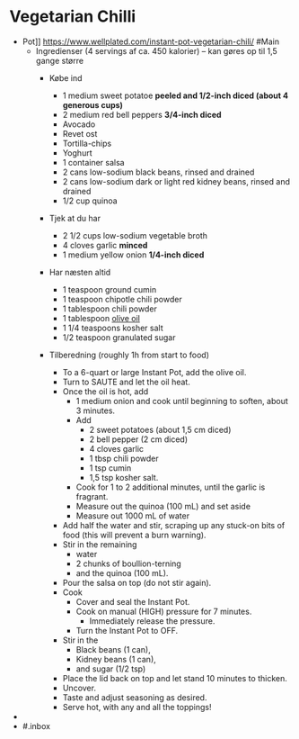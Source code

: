 # Vegetarian Chilli
* Pot]] https://www.wellplated.com/instant-pot-vegetarian-chili/ #Main
	* Ingredienser (4 servings af ca. 450 kalorier) – kan gøres op til 1,5 gange større
		* Købe ind
			* 1 medium sweet potatoe __peeled and 1/2-inch diced (about 4 generous cups)__
			* 2 medium red bell peppers __3/4-inch diced__
			* Avocado
			* Revet ost
			* Tortilla-chips
			* Yoghurt
			* 1 container salsa
			* 2 cans low-sodium black beans, rinsed and drained
			* 2 cans low-sodium dark or light red kidney beans, rinsed and drained
			* 1/2 cup quinoa
		* Tjek at du har
			* 2 1/2 cups low-sodium vegetable broth
			* 4 cloves garlic __minced__
			* 1 medium yellow onion __1/4-inch diced__
		* Har næsten altid
			* 1 teaspoon ground cumin
			* 1 teaspoon chipotle chili powder
			* 1 tablespoon chili powder
			* 1 tablespoon [olive oil](https://amzn.to/34bAz5D)
			* 1 1/4 teaspoons kosher salt
			* 1/2 teaspoon granulated sugar

		* Tilberedning (roughly 1h from start to food)
			* To a 6-quart or large Instant Pot, add the olive oil.
			* Turn to SAUTE and let the oil heat.
			* Once the oil is hot, add
				* 1 medium onion and cook until beginning to soften, about 3 minutes.
				* Add
					* 2 sweet potatoes (about 1,5 cm diced)
					* 2 bell pepper (2 cm diced)
					* 4 cloves garlic
					* 1 tbsp chili powder
					* 1 tsp cumin
					* 1,5 tsp kosher salt.
				* Cook for 1 to 2 additional minutes, until the garlic is fragrant.
				* Measure out the quinoa (100 mL) and set aside
				* Measure out 1000 mL of water
			* Add half the water and stir, scraping up any stuck-on bits of food (this will prevent a burn warning).
			* Stir in the remaining
				* water
				* 2 chunks of boullion-terning
				* and the quinoa (100 mL).
			* Pour the salsa on top (do not stir again).
			* Cook
				* Cover and seal the Instant Pot.
				* Cook on manual (HIGH) pressure for 7 minutes.
					* Immediately release the pressure.
				* Turn the Instant Pot to OFF.
			* Stir in the
				* Black beans (1 can),
				* Kidney beans (1 can),
				* and sugar (1/2 tsp)
			* Place the lid back on top and let stand 10 minutes to thicken.
			* Uncover.
			* Taste and adjust seasoning as desired.
			* Serve hot, with any and all the toppings!
* 
* #.inbox

<!-- {BearID:30007FF1-0A44-4601-BFC5-97E1793EFDA7-77888-0000039C34B4BD28} -->
